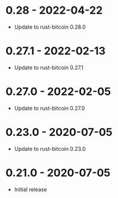 # 0.28 - 2022-04-22

- Update to rust-bitcoin 0.28.0

# 0.27.1 - 2022-02-13

- Update to rust-bitcoin 0.27.1

# 0.27.0 - 2022-02-05

- Update to rust-bitcoin 0.27.0

# 0.23.0 - 2020-07-05

- Update to rust-bitcoin 0.23.0

# 0.21.0 - 2020-07-05

* Initial release

